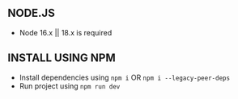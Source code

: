 ## NODE.JS

- Node 16.x || 18.x is required

## INSTALL USING NPM

- Install dependencies using `npm i` OR `npm i --legacy-peer-deps`
- Run project using `npm run dev`
